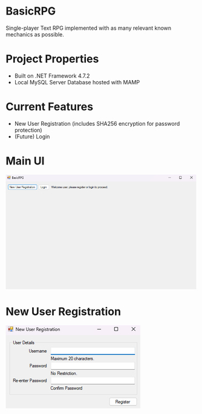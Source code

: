 # BasicRPG
Single-player Text RPG implemented with as many relevant known mechanics as possible.

# Project Properties
- Built on .NET Framework 4.7.2
- Local MySQL Server Database hosted with MAMP

# Current Features
- New User Registration (includes SHA256 encryption for password protection)
- (Future) Login

# Main UI
![Main UI](https://github.com/tojohnny/BasicRPG/blob/master/gui/main_01.png?raw=true)

# New User Registration
![New User Registration](https://github.com/tojohnny/BasicRPG/blob/master/gui/user_registration_01.png?raw=true)
